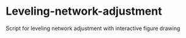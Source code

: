 # Leveling-network-adjustment
Script for leveling network adjustment with interactive figure drawing
